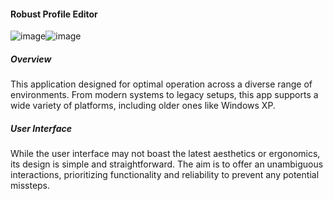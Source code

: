 #### Robust Profile Editor
![image](https://github.com/JAremko/profedit/assets/1898905/8f2a5bda-bd32-4b08-b195-604e55fca255)![image](https://github.com/JAremko/profedit/assets/1898905/60c76439-f715-4214-b9a7-88451c188edd)


##### Overview
This application designed for optimal operation across a diverse range of environments. From modern systems to legacy setups, this app supports a wide variety of platforms, including older ones like Windows XP.

##### User Interface
While the user interface may not boast the latest aesthetics or ergonomics, its design is simple and straightforward. The aim is to offer an unambiguous interactions, prioritizing functionality and reliability to prevent any potential missteps.
